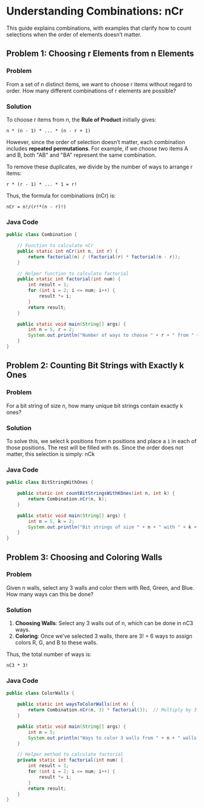 # Understanding Combinations: nCr

This guide explains combinations, with examples that clarify how to count selections when the order of elements doesn’t matter.

## Problem 1: Choosing r Elements from n Elements
### Problem
From a set of n distinct items, we want to choose r items without regard to order. How many different combinations of r elements are possible?
### Solution
To choose r items from n, the **Rule of Product** initially gives:
```
n * (n - 1) * ... * (n - r + 1)
```
However, since the order of selection doesn’t matter, each combination includes **repeated permutations**. For example, if we choose two items A and B, both "AB" and "BA" represent the same combination.

To remove these duplicates, we divide by the number of ways to arrange r items:
```
r * (r - 1) * ... * 1 = r!
```
Thus, the formula for combinations (nCr) is:
```
nCr = n!/(r!*(n - r)!)
```

### Java Code

```java
public class Combination {

    // Function to calculate nCr
    public static int nCr(int n, int r) {
        return factorial(n) / (factorial(r) * factorial(n - r));
    }

    // Helper function to calculate factorial
    public static int factorial(int num) {
        int result = 1;
        for (int i = 2; i <= num; i++) {
            result *= i;
        }
        return result;
    }

    public static void main(String[] args) {
        int n = 5, r = 2;
        System.out.println("Number of ways to choose " + r + " from " + n + ": " + nCr(n, r));
    }
}
```

## Problem 2: Counting Bit Strings with Exactly k Ones
### Problem
For a bit string of size n, how many unique bit strings contain exactly k ones?
### Solution
To solve this, we select k positions from n positions and place a `1` in each of those positions. The rest will be filled with `0`s. Since the order does not matter, this selection is simply: nCk

### Java Code

```java
public class BitStringWithOnes {

    public static int countBitStringsWithKOnes(int n, int k) {
        return Combination.nCr(n, k);
    }

    public static void main(String[] args) {
        int n = 5, k = 2;
        System.out.println("Bit strings of size " + n + " with " + k + " ones: " + countBitStringsWithKOnes(n, k));
    }
}
```

## Problem 3: Choosing and Coloring Walls
### Problem
Given n walls, select any 3 walls and color them with Red, Green, and Blue. How many ways can this be done?
### Solution
1. **Choosing Walls**: Select any 3 walls out of n, which can be done in nC3 ways.
2. **Coloring**: Once we’ve selected 3 walls, there are 3! = 6 ways to assign colors R, G, and B to these walls.

Thus, the total number of ways is:
```
nC3 * 3!
```
### Java Code

```java
public class ColorWalls {

    public static int waysToColorWalls(int n) {
        return Combination.nCr(n, 3) * factorial(3);  // Multiply by 3! for color arrangements
    }

    public static void main(String[] args) {
        int n = 5;
        System.out.println("Ways to color 3 walls from " + n + " walls: " + waysToColorWalls(n));
    }

    // Helper method to calculate factorial
    private static int factorial(int num) {
        int result = 1;
        for (int i = 2; i <= num; i++) {
            result *= i;
        }
        return result;
    }
}
```
